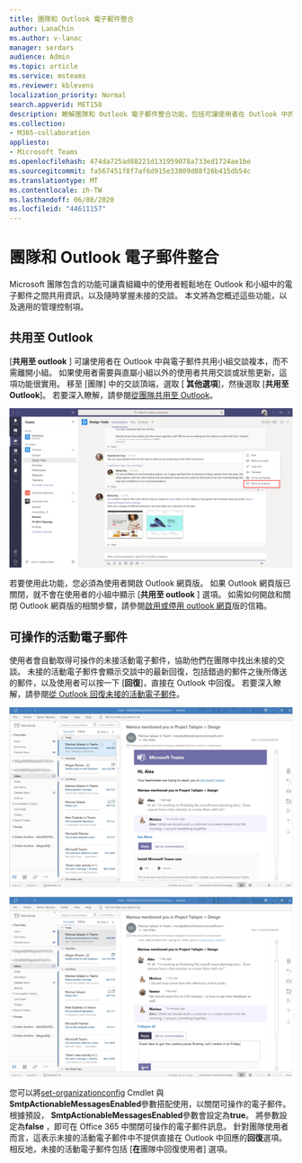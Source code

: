 ```yaml
---
title: 團隊和 Outlook 電子郵件整合
author: LanaChin
ms.author: v-lanac
manager: serdars
audience: Admin
ms.topic: article
ms.service: msteams
ms.reviewer: kblevens
localization_priority: Normal
search.appverid: MET150
description: 瞭解團隊和 Outlook 電子郵件整合功能，包括可讓使用者在 Outlook 中的電子郵件之間共用資訊，或在團隊中進行頻道交談的功能。
ms.collection:
- M365-collaboration
appliesto:
- Microsoft Teams
ms.openlocfilehash: 474da725ad88221d131959078a733ed1724ae1be
ms.sourcegitcommit: fa567451f8f7af6d915e33809d88f26b415db54c
ms.translationtype: MT
ms.contentlocale: zh-TW
ms.lasthandoff: 06/08/2020
ms.locfileid: "44611157"
---
```

# <a name="teams-and-outlook-email-integration"></a>團隊和 Outlook 電子郵件整合

Microsoft 團隊包含的功能可讓貴組織中的使用者輕鬆地在 Outlook 和小組中的電子郵件之間共用資訊，以及隨時掌握未接的交談。 本文將為您概述這些功能，以及適用的管理控制項。

## <a name="share-to-outlook"></a>共用至 Outlook

[**共用至 outlook** ] 可讓使用者在 Outlook 中與電子郵件共用小組交談複本，而不需離開小組。 如果使用者需要與直屬小組以外的使用者共用交談或狀態更新，這項功能很實用。 移至 [團隊] 中的交談頂端，選取 [ **̇̇̇其他選項**]，然後選取 [**共用至 Outlook**]。  若要深入瞭解，請參閱[從團隊共用至 Outlook](https://support.office.com/article/share-to-outlook-from-teams-f9dabbe9-9e9b-4e35-99dd-2eeeb67c4f6d)。

![螢幕擷取畫面顯示團隊中的 [共用至 Outlook] 功能](media/share-to-outlook.png)

若要使用此功能，您必須為使用者開啟 Outlook 網頁版。 如果 Outlook 網頁版已關閉，就不會在使用者的小組中顯示 [**共用至 outlook** ] 選項。 如需如何開啟和關閉 Outlook 網頁版的相關步驟，請參閱[啟用或停用 outlook 網頁](https://docs.microsoft.com/exchange/recipients-in-exchange-online/manage-user-mailboxes/enable-or-disable-outlook-web-app)版的信箱。

## <a name="actionable-activity-emails"></a>可操作的活動電子郵件

使用者會自動取得可操作的未接活動電子郵件，協助他們在團隊中找出未接的交談。 未接的活動電子郵件會顯示交談中的最新回復，包括錯過的郵件之後所傳送的郵件，以及使用者可以按一下 [**回復**]，直接在 Outlook 中回復。 若要深入瞭解，請參閱[從 Outlook 回復未接的活動電子郵件](https://support.office.com/article/reply-to-missed-activity-emails-from-outlook-bc0cf587-db26-4946-aac7-8eebd84f1381)。

![顯示未接的活動電子郵件的螢幕擷取畫面](media/missed-activity-email.png)

![顯示如何回復未接的活動電子郵件的螢幕擷取畫面](media/missed-activity-email-reply.png)

您可以將[set-organizationconfig](https://docs.microsoft.com/powershell/module/exchange/organization/set-organizationconfig) Cmdlet 與**SmtpActionableMessagesEnabled**參數搭配使用，以關閉可操作的電子郵件。 根據預設， **SmtpActionableMessagesEnabled**參數會設定為**true**。 將參數設定為**false** ，即可在 Office 365 中關閉可操作的電子郵件訊息。 針對團隊使用者而言，這表示未接的活動電子郵件中不提供直接在 Outlook 中回應的**回復**選項。 相反地，未接的活動電子郵件包括 [**在**團隊中回復使用者] 選項。
